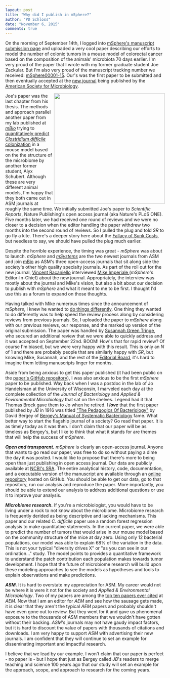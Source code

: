 ```yaml
---
layout: post
title: "Why did I publish in mSphere?"
author: "PD Schloss"
date: "November 6, 2015"
comments: true
---
```


On the morning of September 14th, I logged into [mSphere's manuscript submission page](msphere.msubmit.com) and uploaded a very cool paper describing our efforts to model the number of colonic tumors in a mouse model of colorectal cancer based on the composition of the animals' microbiota 70 days earlier. I'm very proud of the paper that I wrote with my former graduate student Joe Zackular. But I'm also very proud of the manuscript tracking number we received: [mSphere00001-15](http://msphere.asm.org/mSphere.00001-15-abstract.php). Our's was the first paper to be submitted and then eventually accepted at the [new journal](http://msphere.asm.org) being published by the [American Society for Microbiology](asm.org).

<img src="https://raw.githubusercontent.com/SchlossLab/Zackular_AbAOMDSS_mSphere_2015/master/results/figures/model_fit-1.png" width="350" height="350" align="right">

Joe's paper was the last chapter from his thesis. The methods and approach parallel another paper from my lab published at [*mBio*](http://mbio.asm.org) trying to [quantitatively predict *Clostridium difficile* colonization](http://mbio.asm.org/content/6/4/e00974-15) in a mouse model based on the the structure of the microbiome by another former student, Alyx Schubert. Although these are very different animal models, I'm happy that they both came out in ASM journals at roughly the same time. We initially submitted Joe's paper to *Scientific Reports*, Nature Publishing's open access journal (aka Nature's PLoS ONE). Five months later, we had received one round of reviews and we were no closer to a decision when the editor handling the paper withdrew two months into the second round of reviews. So I pulled the plug and told *SR* to go fly a kite. There's a deeper story here about the [Fallacy of Sunk Costs](https://en.wikipedia.org/wiki/Sunk_costs), but needless to say, we should have pulled the plug much earlier.


Despite the horrible experience, the timing was great - *mSphere* was about to launch. *mSphere* and [*mSystems*](http://msystems.asm.org) are the two newest journals from ASM and join [mBio](http://mbio.asm.org) as ASM's three open-access journals that sit along side the society's other high quality specialty journals. As part of the roll out for the new journal, [Vincent Racaniello](http://www.virology.ws) interviewed [Mike Imperiale ](https://sites.google.com/a/umich.edu/mike-imperiale-lab/home) (*mSphere*'s Editor-In-Chief) about the new journal. Appropriately, the interview was mostly about the journal and Mike's vision, but also a bit about our decision to publish with *mSphere* and what it meant to me to be first. I thought I'd use this as a forum to expand on those thoughts.

Having talked with Mike numerous times since the announcement of *mSphere*, I knew he wanted to [do things differently](http://msphere.asm.org/documents/mSphere.00006-15.pdf). One thing they wanted to do differently was to help speed the review process along by considering reviews from previous journals. So, I uploaded the paper to *mSphere* along with our previous reviews, our response, and the marked up version of the original submission. The paper was handled by [Susannah Green Tringe](http://jgi.doe.gov/about-us/organization/prokaryote-super-program/susannah-tringe/), who secured an additional review that we were able to quickly address and it was accepted on September 22nd. BOOM! How's that for rapid review? Of course I'm biased, but we were very happy with this result. This is only an *N* of 1 and there are probably people that are similarly happy with *SR*, but knowing Mike, Susannah, and the rest of the [Editorial Board](http://msphere.asm.org/interior-eic.php), it's hard to imagine them letting manuscripts linger for months.

Aside from being anxious to get this paper published (it had been public on the [paper's GitHub repository](https://github.com/SchlossLab/Zackular_AbAOMDSS_mSphere_2015)), I was also anxious to be the first *mSphere* paper to be published. Way back when I was a postdoc in the lab of Jo Handelsman at the University of Wisconsin, I marveled each day at the complete collection of the *Journal of Bacteriology* and *Applied & Environmental Microbiology* that sat on the shelves. Legend had it that Thomas Brock gave them to Jo when he retired. I ***love*** that the first paper published by *JB* in 1916 was titled ["The Pedagogics Of Bacteriology"](http://jb.asm.org/content/1/1/5.full.pdf) by David Bergey of [Bergey's Manual of Systematic Bacteriology](https://en.wikipedia.org/wiki/Bergey%27s_Manual_of_Systematic_Bacteriology) fame. What better way to start the flagship journal of a society? Go read that paper. It is as timely today as it was then. I don't claim that our paper will be as timeless as Bergey's, but I like to think that what it stands for are themes that will help the success of *mSphere*.

***Open and transparent.*** *mSphere* is clearly an open-access journal. Anyone that wants to go read our paper, was free to do so without paying a dime the day it was posted. I would like to propose that there's more to being open than just publishing in open access journal. Our data are publicly available at [NCBI's SRA](http://www.ncbi.nlm.nih.gov/sra/?term=SRP056144). The entire analytical history, code, documentation, and a executable version of the manuscript are available through an [online repository](https://github.com/SchlossLab/Zackular_AbAOMDSS_mSphere_2015) hosted on GitHub. You should be able to get our data, go to that repository, run our analysis and reproduce the paper. More importantly, you should be able to extend our analysis to address additional questions or use it to improve your analysis.

***Microbiome research.*** If you're a microbiologist, you would have to be living under a rock to not know about the microbiome. Microbiome research is frequently derided as being descriptive and lacking mechanisms. This paper and our related *C. difficile* paper use a random forest regression analysis to make quantitative statements. In the current paper, we were able to predict the number of tumors that would arise in our mouse model based on the community structure of the mice at day zero. Using only 12 bacterial populations, our model was able to explain 68% of the variation in the data. This is not your typical "diversity drives X" or "as you can see in our ordination..." study. The model points to provides a quantitative framework to understand the patch contribution each population makes towards tumor development. I hope that the future of microbiome research will build upon these modeling approaches to see the models as hypotheses and tools to explain observations and make predictions.

***ASM.*** It is hard to overstate my appreciation for ASM. My career would not be where it is were it not for the society and *Applied & Environmental Microbiology*. Two of my papers are among the [top ten papers ever cited](http://aem.asm.org/reports/most-cited) at *AEM*. Now that I am an editor for *AEM* and see how the sausage gets made, it is clear that they aren't the typical *AEM* papers and probably shouldn't have even gone out to review. But they went for it and gave us phenomenal exposure to the thousands of ASM members that we wouldn't have gotten without their backing. *ASM*'s journals may not have gaudy impact factors, but it is hard to discount the value of papers with thousands of citations and downloads. I am very happy to support *ASM* with advertising their new journals. I am confident that they will continue to set an example for disseminating important and impactful research.


I believe that we lead by our example. I won't claim that our paper is perfect - no paper is - but I hope that just as Bergey called *JB*'s readers to merge teaching and science 100 years ago that our study will set an example for the approach, scope, and approach to research for the coming years.
